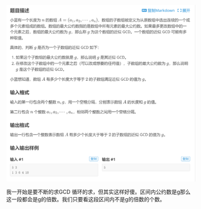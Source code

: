 
![](attachments/近似GCD（最大公约数题目，双指针）_image_0.png)

我一开始是要不断的求GCD 循环的求，但其实这样好傻。区间内公约数是g那么这一段都会是g的倍数。我们只要看这段区间内不是g的倍数的个数。

